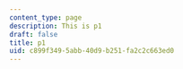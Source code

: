 ```yaml
---
content_type: page
description: This is p1
draft: false
title: p1
uid: c899f349-5abb-40d9-b251-fa2c2c663ed0
---
```

